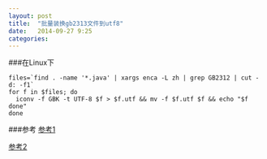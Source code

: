 ```yaml
---
layout: post
title:  "批量装换gb2313文件到utf8"
date:   2014-09-27 9:25
categories: 
---
```


###在Linux下

```
files=`find . -name '*.java' | xargs enca -L zh | grep GB2312 | cut -d: -f1`
for f in $files; do
  iconv -f GBK -t UTF-8 $f > $f.utf && mv -f $f.utf $f && echo "$f done"
done
```

###参考
[参考1](http://www.cnblogs.com/bamanzi/archive/2010/06/11/2547025.html)

[参考2](http://demi-panda.com/2013/01/12/linux-encoding-convert/)
